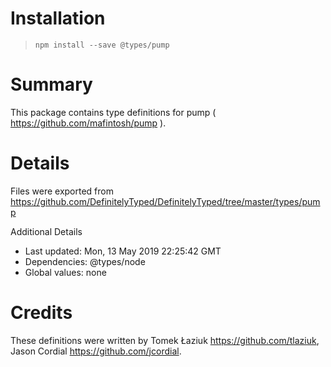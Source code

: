 # Installation
> `npm install --save @types/pump`

# Summary
This package contains type definitions for pump ( https://github.com/mafintosh/pump ).

# Details
Files were exported from https://github.com/DefinitelyTyped/DefinitelyTyped/tree/master/types/pump

Additional Details
 * Last updated: Mon, 13 May 2019 22:25:42 GMT
 * Dependencies: @types/node
 * Global values: none

# Credits
These definitions were written by Tomek Łaziuk <https://github.com/tlaziuk>, Jason Cordial <https://github.com/jcordial>.
